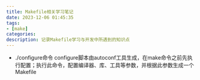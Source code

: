 ```yaml
---
title: Makefile相关学习笔记
date: 2023-12-06 01:45:35
tags:
- [make]
categories:
description: 记录Makefile学习与开发中所遇到的知识点
---
```



- ./configure命令
    configure脚本由autoconf工具生成，在make命令之前先执行配置；执行此命令，配置编译器、库、工具等参数，并根据此参数生成一个Makefile
    


